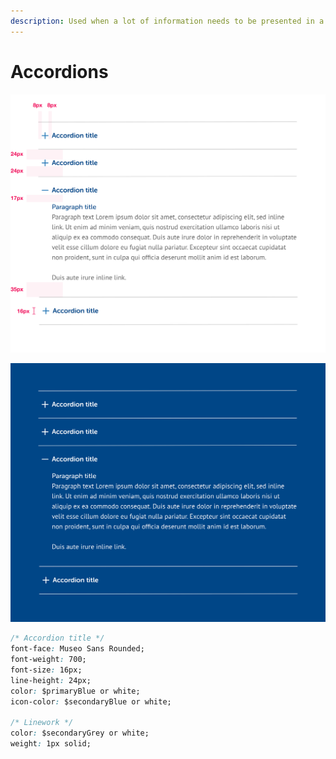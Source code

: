 ```yaml
---
description: Used when a lot of information needs to be presented in a small space.
---
```


# Accordions

![](../../.gitbook/assets/accordion.png)

![](../../.gitbook/assets/accordion-dark.png)

```css
/* Accordion title */
font-face: Museo Sans Rounded;
font-weight: 700;
font-size: 16px;
line-height: 24px;
color: $primaryBlue or white;
icon-color: $secondaryBlue or white;

/* Linework */
color: $secondaryGrey or white;
weight: 1px solid;
```



